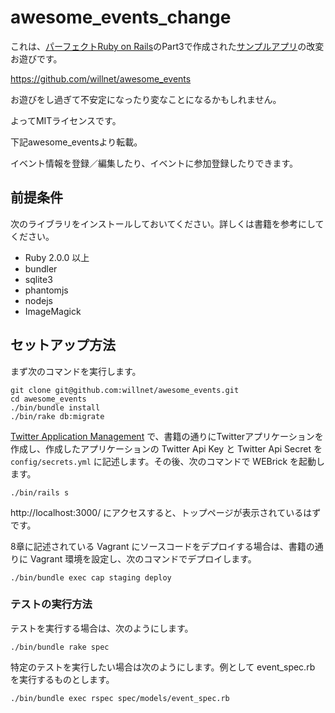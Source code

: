 # awesome_events_change

これは、[パーフェクトRuby on Rails](http://gihyo.jp/book/2014/978-4-7741-6516-5)のPart3で作成された[サンプルアプリ](https://github.com/willnet/awesome_events)の改変お遊びです。

https://github.com/willnet/awesome_events 

お遊びをし過ぎて不安定になったり変なことになるかもしれません。

よってMITライセンスです。

下記awesome_eventsより転載。

イベント情報を登録／編集したり、イベントに参加登録したりできます。

## 前提条件

次のライブラリをインストールしておいてください。詳しくは書籍を参考にしてください。

* Ruby 2.0.0 以上
* bundler
* sqlite3
* phantomjs
* nodejs
* ImageMagick


## セットアップ方法

まず次のコマンドを実行します。

```
git clone git@github.com:willnet/awesome_events.git
cd awesome_events
./bin/bundle install
./bin/rake db:migrate
```

[Twitter Application Management](https://apps.twitter.com/) で、書籍の通りにTwitterアプリケーションを作成し、作成したアプリケーションの Twitter Api Key と Twitter Api Secret を `config/secrets.yml` に記述します。その後、次のコマンドで WEBrick を起動します。

```
./bin/rails s
```

http://localhost:3000/ にアクセスすると、トップページが表示されているはずです。

8章に記述されている Vagrant にソースコードをデプロイする場合は、書籍の通りに Vagrant 環境を設定し、次のコマンドでデプロイします。

```
./bin/bundle exec cap staging deploy
```

### テストの実行方法

テストを実行する場合は、次のようにします。

```
./bin/bundle rake spec
```

特定のテストを実行したい場合は次のようにします。例として event_spec.rb を実行するものとします。

```
./bin/bundle exec rspec spec/models/event_spec.rb
```
